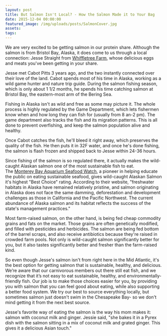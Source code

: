 ```yaml
---
layout: post
title: But Salmon Isn't Local? - How the Salmon Made it to Your Bag
date: 2015-12-04 00:00:00
featured_image: /img/uploads/posts/SalmonCover.jpg
assets:
tags:
---
```


<div class="editable"><p>We are very excited to be getting salmon in our protein share. Although the salmon is from Bristol Bay, Alaska, it does come to us through a local connection: Jesse Straight from&nbsp;<a target="_blank" href="http://4pfoods.com/farmer-profile-whiffletree-farm-in-warrenton-va/">Whiffletree Farm</a>, whose delicious eggs and meats you've been getting in your share.</p><p>Jesse met Cabot Pitts 3 years ago, and the two instantly connected over their love of the land. Cabot spends most of his time in Alaska, working as a wild game hunter and nature trip guide. During the salmon fishing season, which is only about 1 1/2 months, he spends his time catching salmon at Bristol Bay, the eastern-most arm of the Bering Sea.</p><p>Fishing in Alaska isn't as wild and free as some may picture it. The whole process is highly regulated by the Game Department, which lets fishermen know when and how long they can fish for (usually from 8 an-2 pm). The game department also tracks the fish and its migration patterns. This is all done to prevent overfishing, and keep the salmon population alive and healthy.</p><p>Once Cabot catches the fish, he'll bleed it right away, which preserves the quality of the fish. He then puts it in 32F water, and once he's done fishing, the salmon is flash frozen and shipped back to Jesse within 24-36 hours.</p><p>Since fishing of the salmon is so regulated there, it actually makes the wild-caught Alaskan salmon one of the most sustainable fish to eat. The&nbsp;<a target="_blank" href="http://www.seafoodwatch.org/seafood-recommendations/groups/salmon?q=Salmon&amp;method=wild&amp;o=27">Monterey Bay Aquarium Seafood Watch</a>, a pioneer in helping educate the public on eating sustainable seafood, gives wild-caught Alaskan Salmon it's highest "Best Choice" rating. According to their website, "freshwater habitats in Alaska have remained relatively pristine, and salmon originating in Alaska does not face the same damming, deforestation and development challenges as those in California and the Pacific Northwest. The current abundance of Alaska salmon and its habitat reflects the success of the state's management practices."</p><p>Most farm-raised salmon, on the other hand, is being fed cheap commodity grains and fats on the market. Those grains are often genetically modified, and filled with pesticides and herbicides. The salmon are being fed bottom of the barrel scraps, and also receive antibiotics because they're raised in crowded farm pools. Not only is wild-caught salmon significantly better for you, but it also tastes significantly better and fresher than the farm-raised kind.</p><p>So even though Jesse's salmon isn't from right here in the Mid Atlantic, it's the best option for getting salmon that is sustainable, healthy, and delicious. We&rsquo;re aware that our carnivorous members out there still eat fish, and we recognize that it&rsquo;s not easy to eat sustainable, healthy, and environmentally-friendly fish. Our job is to make those choices easier for you, by providing you with salmon that you can feel good about eating, while also supporting a better food system. We try our best to source everything locally, but sometimes salmon just doesn't swim in the Chesapeake Bay- so we don't mind getting it from the next best source.</p><p>Jesse's favorite way of eating the salmon is the way his mom makes it: salmon with coconut milk and ginger. Jessie said, "she bakes it in a Pyrex dish with the salmon sitting in a mix of coconut milk and grated ginger. This gives it a delicious Asian touch."</p><p>&nbsp;</p></div>